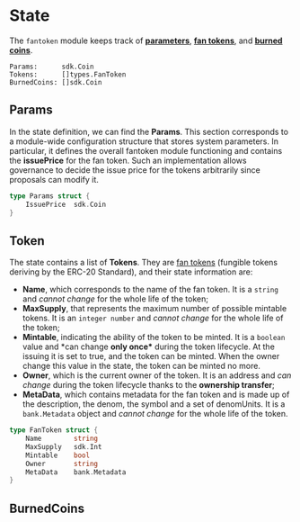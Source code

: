 <!--
order: 2
-->

# State

The `fantoken` module keeps track of [**parameters**](#Params), [**fan tokens**](#Token), and [**burned coins**](#BurnedCoins).

```
Params:      sdk.Coin
Tokens:      []types.FanToken
BurnedCoins: []sdk.Coin
```

## Params

In the state definition, we can find the **Params**. This section corresponds to a module-wide configuration structure that stores system parameters. In particular, it defines the overall fantoken module functioning and contains the **issuePrice** for the fan token. Such an implementation allows governance to decide the issue price for the tokens arbitrarily since proposals can modify it.

```go
type Params struct {
	IssuePrice	sdk.Coin
}
```

## Token

The state contains a list of **Tokens**. They are [fan tokens](01_concepts.md#Fan-token) (fungible tokens deriving by the ERC-20 Standard), and their state information are:

- **Name**, which corresponds to the name of the fan token. It is a `string` and _cannot change_ for the whole life of the token;
- **MaxSupply**, that represents the maximum number of possible mintable tokens. It is an `integer number` and _cannot change_ for the whole life of the token;
- **Mintable**, indicating the ability of the token to be minted. It is a `boolean` value and \*can change **only once\*** during the token lifecycle. At the issuing it is set to true, and the token can be minted. When the owner change this value in the state, the token can be minted no more.
- **Owner**, which is the current owner of the token. It is an address and _can change_ during the token lifecycle thanks to the **ownership transfer**;
- **MetaData**, which contains metadata for the fan token and is made up of the description, the denom, the symbol and a set of denomUnits. It is a `bank.Metadata` object and _cannot change_ for the whole life of the token.

```go
type FanToken struct {
	Name		string
	MaxSupply	sdk.Int
	Mintable	bool
	Owner		string
	MetaData	bank.Metadata
}
```

## BurnedCoins
